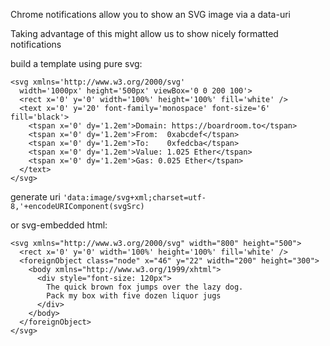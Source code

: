 Chrome notifications allow you to show an SVG image via a data-uri

Taking advantage of this might allow us to show nicely formatted notifications

build a template using pure svg:

```
<svg xmlns='http://www.w3.org/2000/svg'
  width='1000px' height='500px' viewBox='0 0 200 100'>
  <rect x='0' y='0' width='100%' height='100%' fill='white' />
  <text x='0' y='20' font-family='monospace' font-size='6' fill='black'>
    <tspan x='0' dy='1.2em'>Domain: https://boardroom.to</tspan>
    <tspan x='0' dy='1.2em'>From:  0xabcdef</tspan>
    <tspan x='0' dy='1.2em'>To:    0xfedcba</tspan>
    <tspan x='0' dy='1.2em'>Value: 1.025 Ether</tspan>
    <tspan x='0' dy='1.2em'>Gas: 0.025 Ether</tspan>
  </text>
</svg>
```

generate uri
`'data:image/svg+xml;charset=utf-8,'+encodeURIComponent(svgSrc)`

or svg-embedded html:
```
<svg xmlns="http://www.w3.org/2000/svg" width="800" height="500">
  <rect x='0' y='0' width='100%' height='100%' fill='white' />
  <foreignObject class="node" x="46" y="22" width="200" height="300">
    <body xmlns="http://www.w3.org/1999/xhtml">
      <div style="font-size: 120px">
        The quick brown fox jumps over the lazy dog.
        Pack my box with five dozen liquor jugs
      </div>
    </body>
  </foreignObject>
</svg>
```
